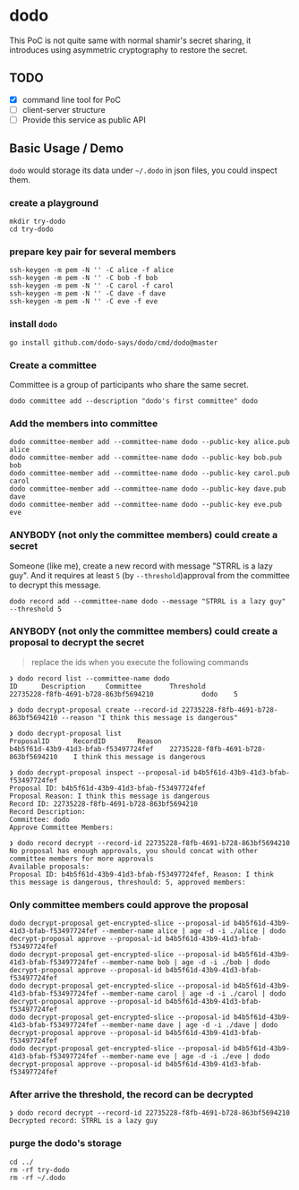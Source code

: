 # dodo

This PoC is not quite same with normal shamir's secret sharing, it introduces using asymmetric cryptography to restore
the secret.

## TODO

- [x] command line tool for PoC
- [ ] client-server structure
- [ ] Provide this service as public API

## Basic Usage / Demo

`dodo` would storage its data under `~/.dodo` in json files, you could inspect them.

### create a playground

```text
mkdir try-dodo
cd try-dodo
```

### prepare key pair for several members

```text
ssh-keygen -m pem -N '' -C alice -f alice
ssh-keygen -m pem -N '' -C bob -f bob
ssh-keygen -m pem -N '' -C carol -f carol
ssh-keygen -m pem -N '' -C dave -f dave
ssh-keygen -m pem -N '' -C eve -f eve
```

### install `dodo`

```text
go install github.com/dodo-says/dodo/cmd/dodo@master
```

### Create a committee

Committee is a group of participants who share the same secret.

```text
dodo committee add --description "dodo's first committee" dodo
```

### Add the members into committee

```text
dodo committee-member add --committee-name dodo --public-key alice.pub alice
dodo committee-member add --committee-name dodo --public-key bob.pub bob
dodo committee-member add --committee-name dodo --public-key carol.pub carol
dodo committee-member add --committee-name dodo --public-key dave.pub dave
dodo committee-member add --committee-name dodo --public-key eve.pub eve
```

### ANYBODY (not only the committee members) could create a secret

Someone (like me), create a new record with message "STRRL is a lazy guy". And it requires at least `5` (by `--threshold`)approval from the committee to decrypt this message.

```text
dodo record add --committee-name dodo --message "STRRL is a lazy guy" --threshold 5
```

### ANYBODY (not only the committee members) could create a proposal to decrypt the secret

> replace the ids when you execute the following commands

```text
❯ dodo record list --committee-name dodo 
ID      Description     Committee       Threshold
22735228-f8fb-4691-b728-863bf5694210            dodo    5

❯ dodo decrypt-proposal create --record-id 22735228-f8fb-4691-b728-863bf5694210 --reason "I think this message is dangerous" 

❯ dodo decrypt-proposal list                                                      
ProposalID      RecordID        Reason
b4b5f61d-43b9-41d3-bfab-f53497724fef    22735228-f8fb-4691-b728-863bf5694210    I think this message is dangerous

❯ dodo decrypt-proposal inspect --proposal-id b4b5f61d-43b9-41d3-bfab-f53497724fef                                          
Proposal ID: b4b5f61d-43b9-41d3-bfab-f53497724fef
Proposal Reason: I think this message is dangerous
Record ID: 22735228-f8fb-4691-b728-863bf5694210
Record Description: 
Committee: dodo
Approve Committee Members: 

❯ dodo record decrypt --record-id 22735228-f8fb-4691-b728-863bf5694210 
No proposal has enough approvals, you should concat with other committee members for more approvals
Available proposals:
Proposal ID: b4b5f61d-43b9-41d3-bfab-f53497724fef, Reason: I think this message is dangerous, threshould: 5, approved members: 

```

### Only committee members could approve the proposal

```text
dodo decrypt-proposal get-encrypted-slice --proposal-id b4b5f61d-43b9-41d3-bfab-f53497724fef --member-name alice | age -d -i ./alice | dodo decrypt-proposal approve --proposal-id b4b5f61d-43b9-41d3-bfab-f53497724fef
dodo decrypt-proposal get-encrypted-slice --proposal-id b4b5f61d-43b9-41d3-bfab-f53497724fef --member-name bob | age -d -i ./bob | dodo decrypt-proposal approve --proposal-id b4b5f61d-43b9-41d3-bfab-f53497724fef
dodo decrypt-proposal get-encrypted-slice --proposal-id b4b5f61d-43b9-41d3-bfab-f53497724fef --member-name carol | age -d -i ./carol | dodo decrypt-proposal approve --proposal-id b4b5f61d-43b9-41d3-bfab-f53497724fef
dodo decrypt-proposal get-encrypted-slice --proposal-id b4b5f61d-43b9-41d3-bfab-f53497724fef --member-name dave | age -d -i ./dave | dodo decrypt-proposal approve --proposal-id b4b5f61d-43b9-41d3-bfab-f53497724fef
dodo decrypt-proposal get-encrypted-slice --proposal-id b4b5f61d-43b9-41d3-bfab-f53497724fef --member-name eve | age -d -i ./eve | dodo decrypt-proposal approve --proposal-id b4b5f61d-43b9-41d3-bfab-f53497724fef
```

### After arrive the threshold, the record can be decrypted

```text
❯ dodo record decrypt --record-id 22735228-f8fb-4691-b728-863bf5694210
Decrypted record: STRRL is a lazy guy
```

### purge the dodo's storage

```text
cd ../
rm -rf try-dodo
rm -rf ~/.dodo
```
